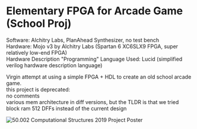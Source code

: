 # Elementary FPGA for Arcade Game (School Proj)

Software: Alchitry Labs, PlanAhead Synthesizer, no test bench <br/>
Hardware: Mojo v3 by Alchitry Labs (Spartan 6 XC6SLX9 FPGA, super relatively low-end FPGA) <br/>
Hardware Description "Programming" Language Used: Lucid (simplified verilog hardware description language) <br/>

Virgin attempt at using a simple FPGA + HDL to create an old school arcade game. <br/>
this project is deprecated: <br/>
no comments <br/>
various mem architecture in diff versions, but the TLDR is that we tried block ram 512 DFFs instead of the current design

![50.002 Computational Structures 2019 Project Poster](https://github.com/careylzh/theSkyIsFalling/blob/master/50.002%20FPGA%201D%20Poster%20SUTD%202019.png)

